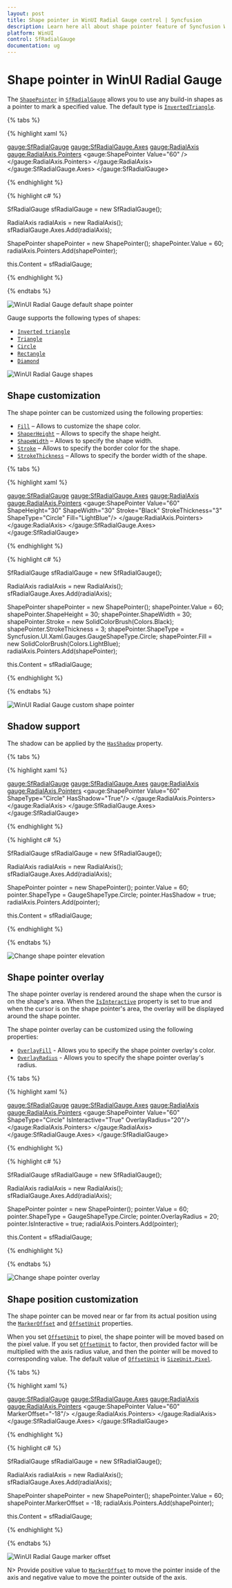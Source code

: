 ```yaml
---
layout: post
title: Shape pointer in WinUI Radial Gauge control | Syncfusion
description: Learn here all about shape pointer feature of Syncfusion WinUI Radial Gauge control with customization support.
platform: WinUI
control: SfRadialGauge
documentation: ug
---
```


# Shape pointer in WinUI Radial Gauge

The [`ShapePointer`](https://help.syncfusion.com/cr/winui/Syncfusion.UI.Xaml.Gauges.ShapePointer.html) in [`SfRadialGauge`](https://help.syncfusion.com/cr/winui/Syncfusion.UI.Xaml.Gauges.SfRadialGauge.html) allows you to use any build-in shapes as a pointer to mark a specified value. The default type is [`InvertedTriangle`](https://help.syncfusion.com/cr/winui/Syncfusion.UI.Xaml.Gauges.GaugeShapeType.html#Syncfusion_UI_Xaml_Gauges_GaugeShapeType_InvertedTriangle).

{% tabs %}

{% highlight xaml %}

<gauge:SfRadialGauge>
    <gauge:SfRadialGauge.Axes>
        <gauge:RadialAxis>
            <gauge:RadialAxis.Pointers>
                <gauge:ShapePointer Value="60" />
            </gauge:RadialAxis.Pointers>
        </gauge:RadialAxis>
    </gauge:SfRadialGauge.Axes>
</gauge:SfRadialGauge>

{% endhighlight %}

{% highlight c# %}

SfRadialGauge sfRadialGauge = new SfRadialGauge();

RadialAxis radialAxis = new RadialAxis();
sfRadialGauge.Axes.Add(radialAxis);

ShapePointer shapePointer = new ShapePointer();
shapePointer.Value = 60;
radialAxis.Pointers.Add(shapePointer);

this.Content = sfRadialGauge;

{% endhighlight %}

{% endtabs %}

![WinUI Radial Gauge default shape pointer](images/marker-pointers/winui-radial-gauge-default-marker-pointer.png)

Gauge supports the following types of shapes:

* [`Inverted triangle`](https://help.syncfusion.com/cr/winui/Syncfusion.UI.Xaml.Gauges.GaugeShapeType.html#Syncfusion_UI_Xaml_Gauges_GaugeShapeType_InvertedTriangle)
* [`Triangle`](https://help.syncfusion.com/cr/winui/Syncfusion.UI.Xaml.Gauges.GaugeShapeType.html#Syncfusion_UI_Xaml_Gauges_GaugeShapeType_Triangle)
* [`Circle`](https://help.syncfusion.com/cr/winui/Syncfusion.UI.Xaml.Gauges.GaugeShapeType.html#Syncfusion_UI_Xaml_Gauges_GaugeShapeType_Circle)
* [`Rectangle`](https://help.syncfusion.com/cr/winui/Syncfusion.UI.Xaml.Gauges.GaugeShapeType.html#Syncfusion_UI_Xaml_Gauges_GaugeShapeType_Rectangle)
* [`Diamond`](https://help.syncfusion.com/cr/winui/Syncfusion.UI.Xaml.Gauges.GaugeShapeType.html#Syncfusion_UI_Xaml_Gauges_GaugeShapeType_Diamond)

![WinUI Radial Gauge shapes](images/marker-pointers/winui-radial-shape-pointer-shapes.png)

## Shape customization

The shape pointer can be customized using the following properties:

* [`Fill`](https://help.syncfusion.com/cr/winui/Syncfusion.UI.Xaml.Gauges.ShapePointer.html#Syncfusion_UI_Xaml_Gauges_ShapePointer_Fill) – Allows to customize the shape color.
* [`ShaperHeight`](https://help.syncfusion.com/cr/winui/Syncfusion.UI.Xaml.Gauges.ShapePointer.html#Syncfusion_UI_Xaml_Gauges_ShapePointer_ShapeHeight) – Allows to specify the shape height.
* [`ShapeWidth`](https://help.syncfusion.com/cr/winui/Syncfusion.UI.Xaml.Gauges.ShapePointer.html#Syncfusion_UI_Xaml_Gauges_ShapePointer_ShapeWidth) – Allows to specify the shape width.
* [`Stroke`](https://help.syncfusion.com/cr/winui/Syncfusion.UI.Xaml.Gauges.ShapePointer.html#Syncfusion_UI_Xaml_Gauges_ShapePointer_Stroke) – Allows to specify the border color for the shape.
* [`StrokeThickness`](https://help.syncfusion.com/cr/winui/Syncfusion.UI.Xaml.Gauges.ShapePointer.html#Syncfusion_UI_Xaml_Gauges_ShapePointer_StrokeThickness) –  Allows to specify the border width of the shape.

{% tabs %}

{% highlight xaml %}

<gauge:SfRadialGauge>
    <gauge:SfRadialGauge.Axes>
        <gauge:RadialAxis>
            <gauge:RadialAxis.Pointers>
                <gauge:ShapePointer Value="60"
                                    ShapeHeight="30"
                                    ShapeWidth="30"
                                    Stroke="Black"
                                    StrokeThickness="3"
                                    ShapeType="Circle"
                                    Fill="LightBlue"/>
            </gauge:RadialAxis.Pointers>
        </gauge:RadialAxis>
    </gauge:SfRadialGauge.Axes>
</gauge:SfRadialGauge>

{% endhighlight %}

{% highlight c# %}

SfRadialGauge sfRadialGauge = new SfRadialGauge();

RadialAxis radialAxis = new RadialAxis();
sfRadialGauge.Axes.Add(radialAxis);

ShapePointer shapePointer = new ShapePointer();
shapePointer.Value = 60;
shapePointer.ShapeHeight = 30;
shapePointer.ShapeWidth = 30;
shapePointer.Stroke = new SolidColorBrush(Colors.Black);
shapePointer.StrokeThickness = 3;
shapePointer.ShapeType = Syncfusion.UI.Xaml.Gauges.GaugeShapeType.Circle;
shapePointer.Fill = new SolidColorBrush(Colors.LightBlue);
radialAxis.Pointers.Add(shapePointer);

this.Content = sfRadialGauge;

{% endhighlight %}

{% endtabs %}

![WinUI Radial Gauge custom shape pointer](images/marker-pointers/winui-radial-gauge-custom-marker-pointer.png)

## Shadow support

The shadow can be applied by the [`HasShadow`]() property.

{% tabs %}

{% highlight xaml %}

<gauge:SfRadialGauge>
    <gauge:SfRadialGauge.Axes>
        <gauge:RadialAxis>
            <gauge:RadialAxis.Pointers>
                <gauge:ShapePointer Value="60"
                                    ShapeType="Circle"
                                    HasShadow="True"/>
            </gauge:RadialAxis.Pointers>
        </gauge:RadialAxis>
    </gauge:SfRadialGauge.Axes>
</gauge:SfRadialGauge>

{% endhighlight %}

{% highlight c# %}

SfRadialGauge sfRadialGauge = new SfRadialGauge();

RadialAxis radialAxis = new RadialAxis();
sfRadialGauge.Axes.Add(radialAxis);

ShapePointer pointer = new ShapePointer();
pointer.Value = 60;
pointer.ShapeType = GaugeShapeType.Circle;
pointer.HasShadow = true;
radialAxis.Pointers.Add(pointer);

this.Content = sfRadialGauge;

{% endhighlight %}

{% endtabs %}

![Change shape pointer elevation](images/marker-pointers/winui-radial-gauge-shape-pointer-shadow.png)

## Shape pointer overlay

The shape pointer overlay is rendered around the shape when the cursor is on the shape's area. When the [`IsInteractive`](https://help.syncfusion.com/cr/winui/Syncfusion.UI.Xaml.Gauges.GaugePointer.html#Syncfusion_UI_Xaml_Gauges_GaugePointer_IsInteractive) property is set to true and when the cursor is on the shape pointer's area, the overlay will be displayed around the shape pointer.

The shape pointer overlay can be customized using the following properties:

* [`OverlayFill`]() - Allows you to specify the shape pointer overlay's color.
* [`OverlayRadius`]() - Allows you to specify the shape pointer overlay's radius.

{% tabs %}

{% highlight xaml %}

<gauge:SfRadialGauge>
    <gauge:SfRadialGauge.Axes>
        <gauge:RadialAxis>
            <gauge:RadialAxis.Pointers>
                <gauge:ShapePointer Value="60"
                                    ShapeType="Circle"
                                    IsInteractive="True"
                                    OverlayRadius="20"/>
            </gauge:RadialAxis.Pointers>
        </gauge:RadialAxis>
    </gauge:SfRadialGauge.Axes>
</gauge:SfRadialGauge>

{% endhighlight %}

{% highlight c# %}

SfRadialGauge sfRadialGauge = new SfRadialGauge();

RadialAxis radialAxis = new RadialAxis();
sfRadialGauge.Axes.Add(radialAxis);

ShapePointer pointer = new ShapePointer();
pointer.Value = 60;
pointer.ShapeType = GaugeShapeType.Circle;
pointer.OverlayRadius = 20;
pointer.IsInteractive = true;
radialAxis.Pointers.Add(pointer);

this.Content = sfRadialGauge;

{% endhighlight %}

{% endtabs %}

![Change shape pointer overlay](images/marker-pointers/winui-radial-gauge-shape-pointer-overlay.png)

## Shape position customization

The shape pointer can be moved near or far from its actual position using the [`MarkerOffset`](https://help.syncfusion.com/cr/winui/Syncfusion.UI.Xaml.Gauges.MarkerPointer.html#Syncfusion_UI_Xaml_Gauges_MarkerPointer_MarkerOffset) and [`OffsetUnit`](https://help.syncfusion.com/cr/winui/Syncfusion.UI.Xaml.Gauges.MarkerPointer.html#Syncfusion_UI_Xaml_Gauges_MarkerPointer_OffsetUnit) properties. 

When you set [`OffsetUnit`](https://help.syncfusion.com/cr/winui/Syncfusion.UI.Xaml.Gauges.MarkerPointer.html#Syncfusion_UI_Xaml_Gauges_MarkerPointer_OffsetUnit) to pixel, the shape pointer will be moved based on the pixel value. If you set [`OffsetUnit`](https://help.syncfusion.com/cr/winui/Syncfusion.UI.Xaml.Gauges.MarkerPointer.html#Syncfusion_UI_Xaml_Gauges_MarkerPointer_OffsetUnit) to factor, then provided factor will be multiplied with the axis radius value, and then the pointer will be moved to corresponding value. The default value of [`OffsetUnit`](https://help.syncfusion.com/cr/winui/Syncfusion.UI.Xaml.Gauges.MarkerPointer.html#Syncfusion_UI_Xaml_Gauges_MarkerPointer_OffsetUnit) is [`SizeUnit.Pixel`](https://help.syncfusion.com/cr/winui/Syncfusion.UI.Xaml.Gauges.SizeUnit.html#Syncfusion_UI_Xaml_Gauges_SizeUnit_Pixel).

{% tabs %}

{% highlight xaml %}

<gauge:SfRadialGauge>
    <gauge:SfRadialGauge.Axes>
        <gauge:RadialAxis>
            <gauge:RadialAxis.Pointers>
                <gauge:ShapePointer Value="60"
                                     MarkerOffset="-18"/>
            </gauge:RadialAxis.Pointers>
        </gauge:RadialAxis>
    </gauge:SfRadialGauge.Axes>
</gauge:SfRadialGauge>

{% endhighlight %}

{% highlight c# %}

SfRadialGauge sfRadialGauge = new SfRadialGauge();

RadialAxis radialAxis = new RadialAxis();
sfRadialGauge.Axes.Add(radialAxis);

ShapePointer shapePointer = new ShapePointer();
shapePointer.Value = 60;
shapePointer.MarkerOffset = -18;
radialAxis.Pointers.Add(shapePointer);

this.Content = sfRadialGauge;

{% endhighlight %}

{% endtabs %}

![WinUI Radial Gauge marker offset](images/marker-pointers/winui-radial-gauge-marker-offset.png)

N> Provide positive value to [`MarkerOffset`](https://help.syncfusion.com/cr/winui/Syncfusion.UI.Xaml.Gauges.MarkerPointer.html#Syncfusion_UI_Xaml_Gauges_MarkerPointer_MarkerOffset) to move the pointer inside of the axis and negative value to move the pointer outside of the axis.
